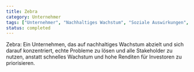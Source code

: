 ```yaml
---
title: Zebra
category: Unternehmer
tags: ["Unternehmer", "Nachhaltiges Wachstum", "Soziale Auswirkungen", "Rentabilität"]
status: completed
---
```

Zebra: Ein Unternehmen, das auf nachhaltiges Wachstum abzielt und sich darauf konzentriert, echte Probleme zu lösen und alle Stakeholder zu nutzen, anstatt schnelles Wachstum und hohe Renditen für Investoren zu priorisieren.